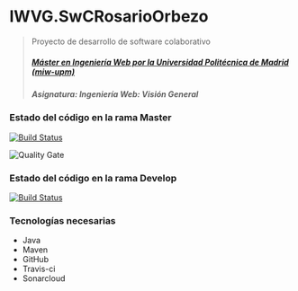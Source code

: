 # IWVG.SwCRosarioOrbezo
> Proyecto de  desarrollo de software colaborativo
> ##### [Máster en Ingeniería Web por la Universidad Politécnica de Madrid (miw-upm)](http://miw.etsisi.upm.es)
> ##### Asignatura: *Ingeniería Web: Visión General*

### Estado del código en la rama Master

[![Build Status](https://travis-ci.org/ropili19/IWVG.SwC.RosarioOrbezo.svg?branch=master)](https://travis-ci.org/ropili19/IWVG.SwC.RosarioOrbezo)

![Quality Gate](https://sonarcloud.io/api/project_badges/measure?project=es.upm.miw%3AIWVG-forge&metric=alert_status)

### Estado del código en la rama Develop

[![Build Status](https://travis-ci.org/ropili19/IWVG.SwC.RosarioOrbezo.svg?branch=develop)](https://travis-ci.org/ropili19/IWVG.SwC.RosarioOrbezo)

### Tecnologías necesarias
* Java
* Maven
* GitHub
* Travis-ci
* Sonarcloud
